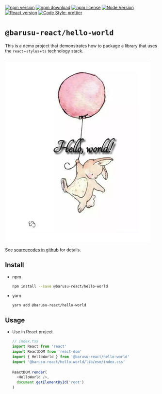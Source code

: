 [![npm version](https://img.shields.io/npm/v/@barusu-react/hello-world.svg)](https://www.npmjs.com/package/@barusu-react/hello-world)
[![npm download](https://img.shields.io/npm/dm/@barusu-react/hello-world.svg)](https://www.npmjs.com/package/@barusu-react/hello-world)
[![npm license](https://img.shields.io/npm/l/@barusu-react/hello-world.svg)](https://www.npmjs.com/package/@barusu-react/hello-world)
[![Node Version](https://img.shields.io/node/v/@barusu-react/hello-world)](https://github.com/nodejs/node)
[![React version](https://img.shields.io/npm/dependency-version/@barusu-react/hello-world/peer/react)](https://github.com/facebook/react)
[![Code Style: prettier](https://img.shields.io/badge/code_style-prettier-ff69b4.svg?style=flat-square)](https://github.com/prettier/prettier)


# `@barusu-react/hello-world`

This is a demo project that demonstrates how to package a library that uses the `react`+`stylus`+`ts` technology stack.

![hello-world.png][]

See [sourcecodes in github][sourcecodes] for details.

## Install

* npm

  ```bash
  npm install --save @barusu-react/hello-world
  ```

* yarn

  ```bash
  yarn add @barusu-react/hello-world
  ```

## Usage

  * Use in React project
    ```typescript
    // index.tsx
    import React from 'react'
    import ReactDOM from 'react-dom'
    import { HelloWorld } from '@barusu-react/hello-world'
    import '@barusu-react/hello-world/lib/esm/index.css'

    ReactDOM.render(
      <HelloWorld />,
      document.getElementById('root')
    )
    ```


[sourcecodes]: https://github.com/guanghechen/barusu-react/tree/master/packages/hello-world#readme
[hello-world.png]: https://raw.githubusercontent.com/guanghechen/barusu-react/master/packages/hello-world/doc/screenshots/hello-world.png
